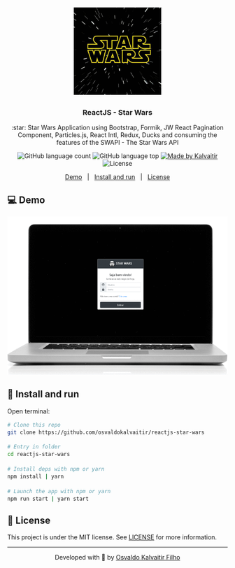 <h1 align="center">
    <img src="/.github/assets/logo.png"
    width="200px"
    alt="Logo" />
</h1>

<h3 align="center">
  ReactJS - Star Wars
</h3>

<p align="center">
  :star: Star Wars Application using Bootstrap, Formik, JW React Pagination Component, Particles.js, React Intl, Redux, Ducks and consuming the features of the SWAPI - The Star Wars API
</p>

<p align="center">
  <img alt="GitHub language count" src="https://img.shields.io/github/languages/count/osvaldokalvaitir/reactjs-star-wars.svg?color=00A83A">

  <img alt="GitHub language top" src="https://img.shields.io/github/languages/top/osvaldokalvaitir/reactjs-star-wars.svg?color=00A83A">

  <a href="https://kalvaitir.com/">
    <img alt="Made by Kalvaitir" src="https://img.shields.io/badge/made%20by-Kalvaitir-00A83A">
  </a>

  <img alt="License" src="https://img.shields.io/badge/license-MIT-00A83A">
</p>

<p align="center">
  <a href="#computer-demo">Demo</a>&nbsp;&nbsp;&nbsp;|&nbsp;&nbsp;&nbsp;<a href="#wrench-install-and-run">Install and run</a>&nbsp;&nbsp;&nbsp;|&nbsp;&nbsp;&nbsp;<a href="#memo-license">License</a>
</p>

## :computer: Demo

![Demo](/.github/assets/demo.gif)

## :wrench: Install and run

Open terminal:

```sh
# Clone this repo
git clone https://github.com/osvaldokalvaitir/reactjs-star-wars

# Entry in folder
cd reactjs-star-wars

# Install deps with npm or yarn
npm install | yarn

# Launch the app with npm or yarn
npm run start | yarn start
```

## :memo: License

This project is under the MIT license. See [LICENSE](/LICENSE) for more information.

---

<p align="center">
Developed with 💚 by <a href="https://www.linkedin.com/in/osvaldokalvaitir">Osvaldo Kalvaitir Filho</a>
</p>

